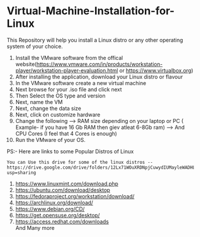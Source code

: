 # Virtual-Machine-Installation-for-Linux
This Repository will help you install a Linux distro or any other operating system of your choice.

1) Install the VMware software from the offical website(https://www.vmware.com/in/products/workstation-player/workstation-player-evaluation.html  or  https://www.virtualbox.org)
2) After installing the application, download your Linux distro or flavour
3) In the VMware software create a new virtual machine
4) Next browse for your .iso file and click next
5) Then Select the OS type and version
6) Next, name the VM
7) Next, change the data size
8) Next, click on customize hardware
9) Change the following 
--> RAM size depending on your laptop or PC  ( Example- if you have 16 Gb RAM then giev atleat 6-8Gb ram)
--> And CPU Cores (I feel that 4 Cores is enough)
10) Run the VMware of your OS.


PS:- Here are links to some Popular Distros of Linux

    You can Use this drive for some of the linux distros -- https://drive.google.com/drive/folders/12Lx71WOuXRDNpjCuwydIUMayleWADHL0?usp=sharing
    
1) https://www.linuxmint.com/download.php
2) https://ubuntu.com/download/desktop
3) https://fedoraproject.org/workstation/download/
4) https://archlinux.org/download/
5) https://www.debian.org/CD/
6) https://get.opensuse.org/desktop/
7) https://access.redhat.com/downloads                                                                       
   And Many more
   
